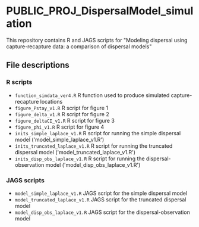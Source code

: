 # PUBLIC_PROJ_DispersalModel_simulation

This repository contains R and JAGS scripts for "Modeling dispersal using capture-recapture data: a comparison of dispersal models"
 
## File descriptions

### R scripts

* `function_simdata_ver4.R` R function used to produce simulated capture-recapture locations
* `figure_Pstay_v1.R` R script for figure 1
* `figure_delta_v1.R` R script for figure 2
* `figure_deltaCI_v1.R` R script for figure 3
* `figure_phi_v1.R` R script for figure 4
* `inits_simple_laplace_v1.R` R script for running the simple dispersal model ('model_simple_laplace_v1.R')
* `inits_truncated_laplace_v1.R` R script for running the truncated dispersal model ('model_truncated_laplace_v1.R')
* `inits_disp_obs_laplace_v1.R` R script for running the dispersal-observation model ('model_disp_obs_laplace_v1.R')

### JAGS scripts

* `model_simple_laplace_v1.R` JAGS script for the simple dispersal model
* `model_truncated_laplace_v1.R` JAGS script for the truncated dispersal model
* `model_disp_obs_laplace_v1.R` JAGS script for the dispersal-observation model

